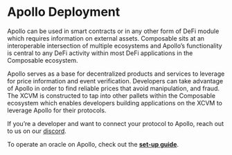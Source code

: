 # Apollo Deployment

Apollo can be used in smart contracts or in any other form of DeFi module which requires information on external assets.
Composable sits at an interoperable intersection of multiple ecosystems and Apollo’s functionality is central to any 
DeFi activity within most DeFi applications in the Composable ecosystem. 

Apollo serves as a base for decentralized products and services to leverage for price information and event 
verification. Developers can take advantage of Apollo in order to find reliable prices that avoid manipulation, and 
fraud. The XCVM is constructed to tap into other pallets within the Composable ecosystem which enables developers 
building applications on the XCVM to leverage Apollo for their protocols.

If you’re a developer and want to connect your protocol to Apollo, reach out to us on our 
[discord](https://discord.com/invite/composable).

To operate an oracle on Apollo, check out the **[ set-up guide](../../developer-guides/oracle-set-up-guide.md)**.
